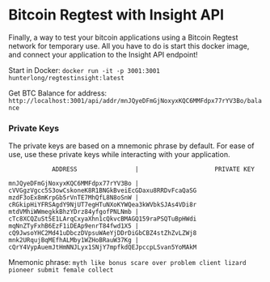 # Bitcoin Regtest with Insight API
Finally, a way to test your bitcoin applications using a Bitcoin Regtest network for temporary use. All you have to do is start this docker image, and connect your application to the Insight API endpoint! 

Start in Docker: `docker run -it -p 3001:3001 hunterlong/regtestinsight:latest`

Get BTC Balance for address: `http://localhost:3001/api/addr/mnJQyeDFmGjNoxyxKQC6MMFdpx77rYV3Bo/balance`

### Private Keys
The private keys are based on a mnemonic phrase by default. For ease of use, use these private keys while interacting with your application.
```
            ADDRESS                |                     PRIVATE KEY

mnJQyeDFmGjNoxyxKQC6MMFdpx77rYV3Bo | cVVGgzVgcc5S3owCskoneK8R1BNGkBveiEcGDaxu8RRDvFcaQaSG
mzdF3oEx8mKrpGb5rVnTE7MhQfL8N8oSnW | cRGkipHiYFRSAgdY9NjUT7egHTuNXoKYWQea3kWVbkSJAs4VDi8r
mtdVMhiWWmegkkBhzYDrz84yfgofPNLNmb | cTc8XCQZuSt5E1LArqCxyaXhn1cQkvcBMAGQ159raPSQTuBpHWdi
mqNnZTyFxhB6EzF1iDEAp9enrT84fwd1X5 | cQ9JwsoYHC2Md41uDbczDVpsuWAeYjDDrDiGbCBZ4stZhZvLZWj8
mnk2URqujBqMEfhALMby1WZHoBRauW37Kg | cQrY4VypAuemJtHmNNJLyx1SNjY7mpfkdQEJpccpLSvan5YoMAkM

```
Mnemonic phrase: `myth like bonus scare over problem client lizard pioneer submit female collect`